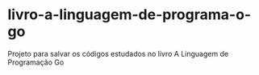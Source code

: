# livro-a-linguagem-de-programa-o-go
Projeto para salvar os códigos estudados no livro A Linguagem de Programação Go
